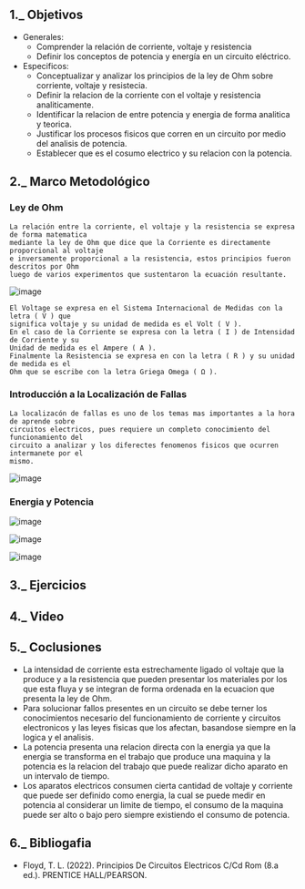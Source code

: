 ## 1._ Objetivos
 * Generales: 
   - Comprender la relación de corriente, voltaje y resistencia 
   - Definir los conceptos de potencia y energía en un circuito eléctrico.
 * Especificos: 
   - Conceptualizar y analizar los principios de la ley de Ohm sobre corriente, voltaje y resistecia.  
   - Definir la relacion de la corriente con el voltaje y resistencia analiticamente. 
   - Identificar la relacion de entre potencia y energia de forma analitica y teorica.
   - Justificar los procesos fisicos que corren en un circuito por medio del analisis de potencia. 
   - Establecer que es el cosumo electrico y su relacion con la potencia. 
   
## 2._ Marco Metodológico

### Ley de Ohm
```
La relación entre la corriente, el voltaje y la resistencia se expresa de forma matematica 
mediante la ley de Ohm que dice que la Corriente es directamente proporcional al voltaje
e inversamente proporcional a la resistencia, estos principios fueron descritos por Ohm 
luego de varios experimentos que sustentaron la ecuación resultante.
```
![image](https://user-images.githubusercontent.com/116705680/202086343-055691c6-bd41-4db3-bf93-3288c20973c4.png)

```
El Voltage se expresa en el Sistema Internacional de Medidas con la letra ( V ) que 
significa voltaje y su unidad de medida es el Volt ( V ).
En el caso de la Corriente se expresa con la letra ( I ) de Intensidad de Corriente y su 
Unidad de medida es el Ampere ( A ). 
Finalmente la Resistencia se expresa en con la letra ( R ) y su unidad de medida es el 
Ohm que se escribe con la letra Griega Omega ( Ω ). 
```
### Introducción a la Localización de Fallas
```
La localizacón de fallas es uno de los temas mas importantes a la hora de aprende sobre
circuitos electricos, pues requiere un completo conocimiento del funcionamiento del 
circuito a analizar y los diferectes fenomenos fisicos que ocurren intermanete por el
mismo.
```
![image](https://user-images.githubusercontent.com/116705680/202100612-4c237fe1-3f5b-408c-b1ce-993be50aaa8b.png)

### Energia y Potencia

![image](https://user-images.githubusercontent.com/116705680/202115520-08748aa0-931f-47c8-8eb3-cb32a0a31a3c.png)

![image](https://user-images.githubusercontent.com/116705680/202120419-5a11eaa7-3de9-4117-b80e-8bbda37c3768.png)

![image](https://user-images.githubusercontent.com/116705680/202129028-c8aa6871-0008-40ab-83cf-af9e61867917.png)

## 3._ Ejercicios

## 4._ Video

## 5._ Coclusiones

* La intensidad de corriente esta estrechamente ligado ol voltaje que la produce y a la resistencia que pueden presentar los materiales por los que esta fluya y se integran de forma ordenada en la ecuacion que presenta la ley de Ohm.
* Para solucionar fallos presentes en un circuito se debe terner los conocimientos necesario del funcionamiento de corriente y circuitos electronicos y las leyes fisicas que los afectan, basandose siempre en la logica y el analisis.
* La potencia presenta una relacion directa con la energia ya que la energia se transforma en el trabajo que produce una maquina y la potencia es la relacion del trabajo que puede realizar dicho aparato en un intervalo de tiempo. 
* Los aparatos electricos consumen cierta cantidad de voltaje y corriente que puede ser definido como energia, la cual se puede medir en potencia al considerar un limite de tiempo, el consumo de la maquina puede ser alto o bajo pero siempre existiendo el consumo de potencia. 

## 6._ Bibliogafia
 - Floyd, T. L. (2022). Principios De Circuitos Electricos C/Cd Rom (8.a ed.). PRENTICE HALL/PEARSON.


